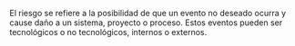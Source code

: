 El riesgo se refiere a la posibilidad de que un evento no deseado ocurra y cause daño a un sistema, proyecto o proceso. Estos eventos pueden ser tecnológicos o no tecnológicos, internos o externos.